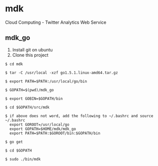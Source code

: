 # mdk
Cloud Computing - Twitter Analytics Web Service

## mdk_go
1. Install git on ubuntu
2. Clone this project
```
$ cd mdk
```
```
$ tar -C /usr/local -xzf go1.5.1.linux-amd64.tar.gz
```
```
$ export PATH=$PATH:/usr/local/go/bin
```
```
$ GOPATH=$(pwd)/mdk_go
```
```
$ export GOBIN=$GOPATH/bin
```
```
$ cd $GOPATH/src/mdk
```
```
$ if above does not word, add the following to ~/.bashrc and source ~/.bashrc
  export GOROOT=/usr/local/go
  export GOPATH=$HOME/mdk/mdk_go
  export PATH=$PATH:$GOROOT/bin:$GOPATH/bin
```
```
$ go get
```
```
$ cd $GOPATH
```
```
$ sudo ./bin/mdk
```
